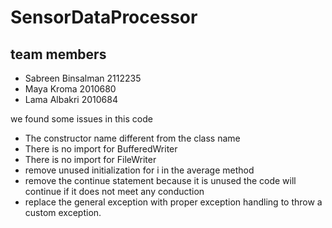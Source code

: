 # SensorDataProcessor



## team members 
- Sabreen Binsalman 2112235
- Maya Kroma 2010680
- Lama Albakri 2010684

we found some issues in this code 
- The constructor name different from the class name 
- There is no import for BufferedWriter 
- There is no import for FileWriter
- remove unused initialization for i in the average method
- remove the continue statement because it is unused the code will continue if it does not meet any conduction
- replace the general exception with proper exception handling to throw a custom exception.


